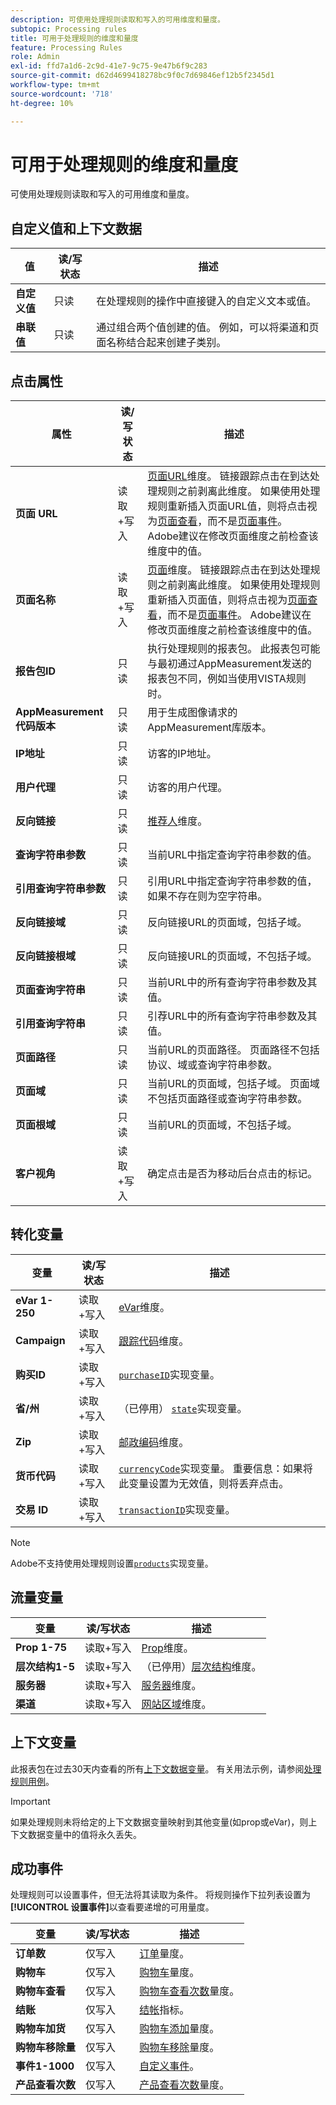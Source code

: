```yaml
---
description: 可使用处理规则读取和写入的可用维度和量度。
subtopic: Processing rules
title: 可用于处理规则的维度和量度
feature: Processing Rules
role: Admin
exl-id: ffd7a1d6-2c9d-41e7-9c75-9e47b6f9c283
source-git-commit: d62d4699418278bc9f0c7d69846ef12b5f2345d1
workflow-type: tm+mt
source-wordcount: '718'
ht-degree: 10%

---
```


# 可用于处理规则的维度和量度

可使用处理规则读取和写入的可用维度和量度。

## 自定义值和上下文数据

| 值 | 读/写状态 | 描述 |
| --- | --- | --- |
| **自定义值** | 只读 | 在处理规则的操作中直接键入的自定义文本或值。 |
| **串联值** | 只读 | 通过组合两个值创建的值。 例如，可以将渠道和页面名称结合起来创建子类别。 |

## 点击属性

| 属性 | 读/写状态 | 描述 |
| --- | --- | --- |
| **页面 URL** | 读取+写入 | [页面URL](/help/components/dimensions/page-url.md)维度。 链接跟踪点击在到达处理规则之前剥离此维度。 如果使用处理规则重新插入页面URL值，则将点击视为[页面查看](/help/components/metrics/page-views.md)，而不是[页面事件](/help/components/metrics/page-events.md)。 Adobe建议在修改页面维度之前检查该维度中的值。 |
| **页面名称** | 读取+写入 | [页面](/help/components/dimensions/page.md)维度。 链接跟踪点击在到达处理规则之前剥离此维度。 如果使用处理规则重新插入页面值，则将点击视为[页面查看](/help/components/metrics/page-views.md)，而不是[页面事件](/help/components/metrics/page-events.md)。 Adobe建议在修改页面维度之前检查该维度中的值。 |
| **报告包ID** | 只读 | 执行处理规则的报表包。 此报表包可能与最初通过AppMeasurement发送的报表包不同，例如当使用VISTA规则时。 |
| **AppMeasurement代码版本** | 只读 | 用于生成图像请求的AppMeasurement库版本。 |
| **IP地址** | 只读 | 访客的IP地址。 |
| **用户代理** | 只读 | 访客的用户代理。 |
| **反向链接** | 只读 | [推荐人](/help/components/dimensions/referrer.md)维度。 |
| **查询字符串参数** | 只读 | 当前URL中指定查询字符串参数的值。 |
| **引用查询字符串参数** | 只读 | 引用URL中指定查询字符串参数的值，如果不存在则为空字符串。 |
| **反向链接域** | 只读 | 反向链接URL的页面域，包括子域。 |
| **反向链接根域** | 只读 | 反向链接URL的页面域，不包括子域。 |
| **页面查询字符串** | 只读 | 当前URL中的所有查询字符串参数及其值。 |
| **引用查询字符串** | 只读 | 引荐URL中的所有查询字符串参数及其值。 |
| **页面路径** | 只读 | 当前URL的页面路径。 页面路径不包括协议、域或查询字符串参数。 |
| **页面域** | 只读 | 当前URL的页面域，包括子域。 页面域不包括页面路径或查询字符串参数。 |
| **页面根域** | 只读 | 当前URL的页面域，不包括子域。 |
| **客户视角** | 读取+写入 | 确定点击是否为移动后台点击的标记。 |

## 转化变量

| 变量 | 读/写状态 | 描述 |
| --- | --- | --- |
| **eVar 1-250** | 读取+写入 | [eVar](/help/components/dimensions/evar.md)维度。 |
| **Campaign** | 读取+写入 | [跟踪代码](/help/components/dimensions/tracking-code.md)维度。 |
| **购买ID** | 读取+写入 | [`purchaseID`](/help/implement/vars/page-vars/purchaseid.md)实现变量。 |
| **省/州** | 读取+写入 | （已停用） [`state`](/help/implement/vars/page-vars/state.md)实现变量。 |
| **Zip** | 读取+写入 | [邮政编码](/help/components/dimensions/zip-code.md)维度。 |
| **货币代码** | 读取+写入 | [`currencyCode`](/help/implement/vars/config-vars/currencycode.md)实现变量。 重要信息：如果将此变量设置为无效值，则将丢弃点击。 |
| **交易 ID** | 读取+写入 | [`transactionID`](/help/import/data-sources/transactionid.md)实现变量。 |

>[!NOTE]
>Adobe不支持使用处理规则设置[`products`](/help/implement/vars/page-vars/products.md)实现变量。

## 流量变量

| 变量 | 读/写状态 | 描述 |
| --- | --- | --- |
| **Prop 1-75** | 读取+写入 | [Prop](/help/components/dimensions/prop.md)维度。 |
| **层次结构1-5** | 读取+写入 | （已停用）[层次结构](/help/components/dimensions/hierarchy.md)维度。 |
| **服务器** | 读取+写入 | [服务器](/help/components/dimensions/server.md)维度。 |
| **渠道** | 读取+写入 | [网站区域](/help/components/dimensions/site-section.md)维度。 |

## 上下文变量

此报表包在过去30天内查看的所有[上下文数据变量](/help/implement/vars/page-vars/contextdata.md)。 有关用法示例，请参阅[处理规则用例](pr-use-cases.md)。

>[!IMPORTANT]
>
>如果处理规则未将给定的上下文数据变量映射到其他变量(如prop或eVar)，则上下文数据变量中的值将永久丢失。

## 成功事件

处理规则可以设置事件，但无法将其读取为条件。 将规则操作下拉列表设置为&#x200B;**[!UICONTROL 设置事件]**&#x200B;以查看要递增的可用量度。

| 变量 | 读/写状态 | 描述 |
| --- | --- | --- |
| **订单数** | 仅写入 | [订单](/help/components/metrics/orders.md)量度。 |
| **购物车** | 仅写入 | [购物车](/help/components/metrics/carts.md)量度。 |
| **购物车查看** | 仅写入 | [购物车查看次数](/help/components/metrics/cart-views.md)量度。 |
| **结账** | 仅写入 | [结帐](/help/components/metrics/checkouts.md)指标。 |
| **购物车加货** | 仅写入 | [购物车添加](/help/components/metrics/cart-additions.md)量度。 |
| **购物车移除量** | 仅写入 | [购物车移除](/help/components/metrics/cart-removals.md)量度。 |
| **事件1-1000** | 仅写入 | [自定义事件](/help/components/metrics/custom-events.md)。 |
| **产品查看次数** | 仅写入 | [产品查看次数](/help/components/metrics/product-views.md)量度。 |
